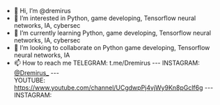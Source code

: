 - 👋 Hi, I’m @dremirus
- 👀 I’m interested in Python, game developing, Tensorflow neural networks, IA, cybersec
- 🌱 I’m currently learning Python, game developing, Tensorflow neural networks, IA, cybersec
- 💞️ I’m looking to collaborate on Python game developing, Tensorflow neural networks, IA
- 📫 How to reach me TELEGRAM: t.me/Dremirus   ---   INSTAGRAM: [@Dremirus_](https://www.instagram.com/dremirus_/)   ---   
YOUTUBE: https://www.youtube.com/channel/UCgdwpPj4vjWy9Kn8pGclf6g   ---   
INSTAGRAM: 

<!---
dremirus/dremirus is a ✨ special ✨ repository because its `README.md` (this file) appears on your GitHub profile.
You can click the Preview link to take a look at your changes.
--->
